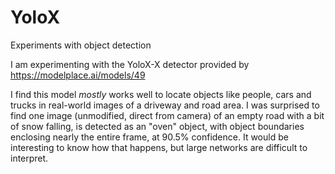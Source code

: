 # YoloX
Experiments with object detection

I am experimenting with the YoloX-X detector provided by https://modelplace.ai/models/49

I find this model _mostly_ works well to locate objects like people, cars and trucks in real-world images of a driveway and road area. 
I was surprised to find one image (unmodified, direct from camera) of an empty road with a bit of snow falling, is detected as an "oven" object, with object boundaries enclosing nearly the entire frame, at 90.5% confidence. It would be interesting to know how that happens, but large networks are difficult to interpret.
